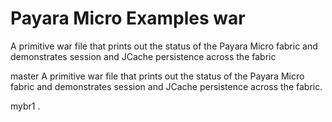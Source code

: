 # Payara Micro Examples war

A primitive war file that prints out the status of the Payara Micro fabric and demonstrates session and JCache persistence across the fabric

master
A primitive war file that prints out the status of the Payara Micro fabric and demonstrates session and JCache persistence across the fabric.

mybr1
.
